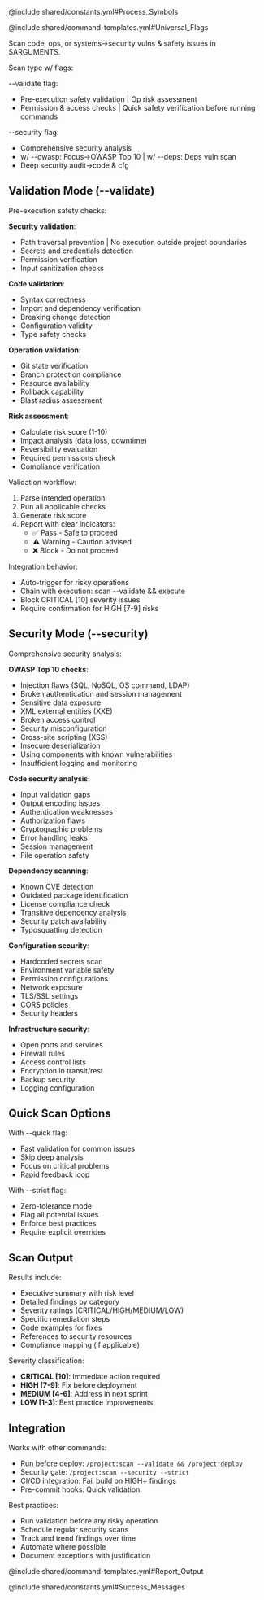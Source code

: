 @include shared/constants.yml#Process_Symbols

@include shared/command-templates.yml#Universal_Flags

Scan code, ops, or systems→security vulns & safety issues in $ARGUMENTS.

Scan type w/ flags:

--validate flag:
- Pre-execution safety validation | Op risk assessment
- Permission & access checks | Quick safety verification before running commands

--security flag:
- Comprehensive security analysis
- w/ --owasp: Focus→OWASP Top 10 | w/ --deps: Deps vuln scan
- Deep security audit→code & cfg

## Validation Mode (--validate)

Pre-execution safety checks:

**Security validation**:
- Path traversal prevention | No execution outside project boundaries
- Secrets and credentials detection
- Permission verification
- Input sanitization checks

**Code validation**:
- Syntax correctness
- Import and dependency verification
- Breaking change detection
- Configuration validity
- Type safety checks

**Operation validation**:
- Git state verification
- Branch protection compliance
- Resource availability
- Rollback capability
- Blast radius assessment

**Risk assessment**:
- Calculate risk score (1-10)
- Impact analysis (data loss, downtime)
- Reversibility evaluation
- Required permissions check
- Compliance verification

Validation workflow:
1. Parse intended operation
2. Run all applicable checks
3. Generate risk score
4. Report with clear indicators:
   - ✅ Pass - Safe to proceed
   - ⚠️ Warning - Caution advised
   - ❌ Block - Do not proceed

Integration behavior:
- Auto-trigger for risky operations
- Chain with execution: scan --validate && execute
- Block CRITICAL [10] severity issues
- Require confirmation for HIGH [7-9] risks

## Security Mode (--security)

Comprehensive security analysis:

**OWASP Top 10 checks**:
- Injection flaws (SQL, NoSQL, OS command, LDAP)
- Broken authentication and session management
- Sensitive data exposure
- XML external entities (XXE)
- Broken access control
- Security misconfiguration
- Cross-site scripting (XSS)
- Insecure deserialization
- Using components with known vulnerabilities
- Insufficient logging and monitoring

**Code security analysis**:
- Input validation gaps
- Output encoding issues
- Authentication weaknesses
- Authorization flaws
- Cryptographic problems
- Error handling leaks
- Session management
- File operation safety

**Dependency scanning**:
- Known CVE detection
- Outdated package identification
- License compliance check
- Transitive dependency analysis
- Security patch availability
- Typosquatting detection

**Configuration security**:
- Hardcoded secrets scan
- Environment variable safety
- Permission configurations
- Network exposure
- TLS/SSL settings
- CORS policies
- Security headers

**Infrastructure security**:
- Open ports and services
- Firewall rules
- Access control lists
- Encryption in transit/rest
- Backup security
- Logging configuration

## Quick Scan Options

With --quick flag:
- Fast validation for common issues
- Skip deep analysis
- Focus on critical problems
- Rapid feedback loop

With --strict flag:
- Zero-tolerance mode
- Flag all potential issues
- Enforce best practices
- Require explicit overrides

## Scan Output

Results include:
- Executive summary with risk level
- Detailed findings by category
- Severity ratings (CRITICAL/HIGH/MEDIUM/LOW)
- Specific remediation steps
- Code examples for fixes
- References to security resources
- Compliance mapping (if applicable)

Severity classification:
- **CRITICAL [10]**: Immediate action required
- **HIGH [7-9]**: Fix before deployment
- **MEDIUM [4-6]**: Address in next sprint
- **LOW [1-3]**: Best practice improvements

## Integration

Works with other commands:
- Run before deploy: `/project:scan --validate && /project:deploy`
- Security gate: `/project:scan --security --strict`
- CI/CD integration: Fail build on HIGH+ findings
- Pre-commit hooks: Quick validation

Best practices:
- Run validation before any risky operation
- Schedule regular security scans
- Track and trend findings over time
- Automate where possible
- Document exceptions with justification

@include shared/command-templates.yml#Report_Output

@include shared/constants.yml#Success_Messages